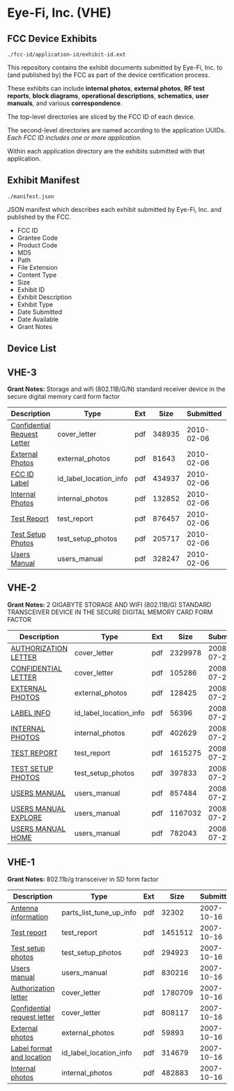 # Eye-Fi, Inc. (VHE)
## FCC Device Exhibits

```
./fcc-id/application-id/exhibit-id.ext
```

This repository contains the exhibit documents submitted by Eye-Fi, Inc. to (and published by) the FCC as part of the device certification process.

These exhibits can include **internal photos**, **external photos**, **RF test reports**, **block diagrams**, **operational descriptions**, **schematics**, **user manuals**, and various **correspondence**.

The top-level directories are sliced by the FCC ID of each device.

The second-level directories are named according to the application UUIDs. *Each FCC ID includes one or more application.*

Within each application directory are the exhibits submitted with that application. 

## Exhibit Manifest

```
./manifest.json
```

JSON manifest which describes each exhibit submitted by Eye-Fi, Inc. and published by the FCC.

- FCC ID
- Grantee Code
- Product Code
- MD5
- Path
- File Extension
- Content Type
- Size
- Exhibit ID
- Exhibit Description
- Exhibit Type
- Date Submitted
- Date Available
- Grant Notes

## Device List
## VHE-3
**Grant Notes:** Storage and wifi (802.11B/G/N) standard receiver device in the secure digital memory card form factor

| Description | Type | Ext | Size | Submitted | Available |
| ----------- | ---- | --- | ---- | --------- | --------- |
| [Confidential Request Letter](VHE-3/9e35c01b8e3e92c945b22ccddb5cee83/1238533.pdf) | cover_letter | pdf | 348935 | 2010-02-06 | 2010-02-06 |
| [External Photos](VHE-3/9e35c01b8e3e92c945b22ccddb5cee83/1238534.pdf) | external_photos | pdf | 81643 | 2010-02-06 | 2010-02-06 |
| [FCC ID Label](VHE-3/9e35c01b8e3e92c945b22ccddb5cee83/1238535.pdf) | id_label_location_info | pdf | 434937 | 2010-02-06 | 2010-02-06 |
| [Internal Photos](VHE-3/9e35c01b8e3e92c945b22ccddb5cee83/1238536.pdf) | internal_photos | pdf | 132852 | 2010-02-06 | 2010-02-06 |
| [Test Report](VHE-3/9e35c01b8e3e92c945b22ccddb5cee83/1238539.pdf) | test_report | pdf | 876457 | 2010-02-06 | 2010-02-06 |
| [Test Setup Photos](VHE-3/9e35c01b8e3e92c945b22ccddb5cee83/1238540.pdf) | test_setup_photos | pdf | 205717 | 2010-02-06 | 2010-02-06 |
| [Users Manual](VHE-3/9e35c01b8e3e92c945b22ccddb5cee83/1238541.pdf) | users_manual | pdf | 328247 | 2010-02-06 | 2010-02-06 |
## VHE-2
**Grant Notes:** 2 GIGABYTE STORAGE AND WIFI (802.11B/G) STANDARD TRANSCEIVER DEVICE IN THE SECURE DIGITAL MEMORY CARD FORM FACTOR

| Description | Type | Ext | Size | Submitted | Available |
| ----------- | ---- | --- | ---- | --------- | --------- |
| [AUTHORIZATION LETTER](VHE-2/25624d5fb4ff3a283f689b850918cd25/976914.pdf) | cover_letter | pdf | 2329978 | 2008-07-28 | 2008-07-31 |
| [CONFIDENTIAL LETTER](VHE-2/25624d5fb4ff3a283f689b850918cd25/976915.pdf) | cover_letter | pdf | 105286 | 2008-07-28 | 2008-07-31 |
| [EXTERNAL PHOTOS](VHE-2/25624d5fb4ff3a283f689b850918cd25/976916.pdf) | external_photos | pdf | 128425 | 2008-07-28 | 2008-07-31 |
| [LABEL INFO](VHE-2/25624d5fb4ff3a283f689b850918cd25/976920.pdf) | id_label_location_info | pdf | 56396 | 2008-07-28 | 2008-07-31 |
| [INTERNAL PHOTOS](VHE-2/25624d5fb4ff3a283f689b850918cd25/976918.pdf) | internal_photos | pdf | 402629 | 2008-07-28 | 2008-07-31 |
| [TEST REPORT](VHE-2/25624d5fb4ff3a283f689b850918cd25/976917.pdf) | test_report | pdf | 1615275 | 2008-07-28 | 2008-07-31 |
| [TEST SETUP PHOTOS](VHE-2/25624d5fb4ff3a283f689b850918cd25/976919.pdf) | test_setup_photos | pdf | 397833 | 2008-07-28 | 2008-07-31 |
| [USERS MANUAL](VHE-2/25624d5fb4ff3a283f689b850918cd25/976921.pdf) | users_manual | pdf | 857484 | 2008-07-28 | 2008-07-31 |
| [USERS MANUAL EXPLORE](VHE-2/25624d5fb4ff3a283f689b850918cd25/976922.pdf) | users_manual | pdf | 1167032 | 2008-07-28 | 2008-07-31 |
| [USERS MANUAL HOME](VHE-2/25624d5fb4ff3a283f689b850918cd25/976923.pdf) | users_manual | pdf | 782043 | 2008-07-28 | 2008-07-31 |
## VHE-1
**Grant Notes:** 802.11b/g transceiver in SD form factor

| Description | Type | Ext | Size | Submitted | Available |
| ----------- | ---- | --- | ---- | --------- | --------- |
| [Antenna information](VHE-1/e9647984c5b76518f37aba751b04b40d/855481.pdf) | parts_list_tune_up_info | pdf | 32302 | 2007-10-16 | 2007-10-17 |
| [Test report](VHE-1/e9647984c5b76518f37aba751b04b40d/855479.pdf) | test_report | pdf | 1451512 | 2007-10-16 | 2007-10-17 |
| [Test setup photos](VHE-1/e9647984c5b76518f37aba751b04b40d/855480.pdf) | test_setup_photos | pdf | 294923 | 2007-10-16 | 2007-10-17 |
| [Users manual](VHE-1/e9647984c5b76518f37aba751b04b40d/855490.pdf) | users_manual | pdf | 830216 | 2007-10-16 | 2007-10-17 |
| [Authorization letter](VHE-1/e9647984c5b76518f37aba751b04b40d/855482.pdf) | cover_letter | pdf | 1780709 | 2007-10-16 | 2007-10-17 |
| [Confidential request letter](VHE-1/e9647984c5b76518f37aba751b04b40d/855488.pdf) | cover_letter | pdf | 808117 | 2007-10-16 | 2007-10-17 |
| [External photos](VHE-1/e9647984c5b76518f37aba751b04b40d/855483.pdf) | external_photos | pdf | 59893 | 2007-10-16 | 2007-10-17 |
| [Label format and location](VHE-1/e9647984c5b76518f37aba751b04b40d/855487.pdf) | id_label_location_info | pdf | 314679 | 2007-10-16 | 2007-10-17 |
| [Internal photos](VHE-1/e9647984c5b76518f37aba751b04b40d/855486.pdf) | internal_photos | pdf | 482883 | 2007-10-16 | 2007-10-17 |
